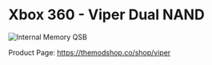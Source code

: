 # Xbox 360 - Viper Dual NAND

![Internal Memory QSB](https://i.imgur.com/icGctLh.png)

Product Page: https://themodshop.co/shop/viper
